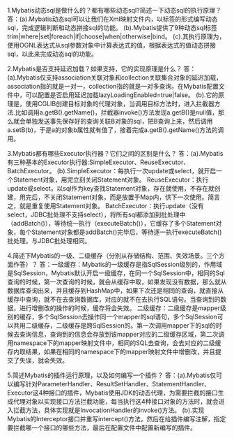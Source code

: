 1.Mybatis动态sql是做什么的？都有哪些动态sql?简述一下动态sql的执行原理？
答：(a).Mybatis动态sql可以让我们在Xml映射文件内，以标签的形式编写动态sql，完成逻辑判断和动态拼接sql的功能。
    (b).Mybatis提供了9种动态sql标签trim|where|set|foreach|if|choose|when|otherwise|bind。 
    (c).其执行原理为，使用OGNL表达式从sql参数对象中计算表达式的值，根据表达式的值动态拼接sql，以此来完成动态sql的功能。

2.Mybatis是否支持延迟加载？如果支持，它的实现原理是什么？
答：(a).Mybatis仅支持association关联对象和collection关联集合对象的延迟加载，association指的就是一对一，collection指的就是一对多查询。在Mybatis配置文件中，可以配置是否启用延迟加载lazyLoadingEnabled=true|false。
    (b).它的原理是，使用CGLIB创建目标对象的代理对象，当调用目标方法时，进入拦截器方法.比如调用a.getB().getName()，拦截器invoke()方法发现a.getB()是null值，那么就会单独发送事先保存好的查询关联B对象的sql，把B查询上来，然后调用a.setB(b)，于是a的对象b属性就有值了，接着完成a.getB().getName()方法的调用。

3.Mybatis都有哪些Executor执行器？它们之间的区别是什么？
答：(a).Mybatis有三种基本的Executor执行器:SimpleExecutor、ReuseExecutor、BatchExecutor。
    (b).SimpleExecutor：每执行一次update或select，就开启一个Statement对象，用完立刻关闭Statement对象。
        ReuseExecutor：执行update或select，以sql作为key查找Statement对象，存在就使用，不存在就创建，用完后，不关闭Statement对象，而是放置于Map内，供下一次使用。简言之，就是重复使用Statement对象。
        BatchExecutor：执行update（没有select，JDBC批处理不支持select），将所有sql都添加到批处理中（addBatch()），等待统一执行（executeBatch()），它缓存了多个Statement对象，每个Statement对象都是addBatch()完毕后，等待逐一执行executeBatch()批处理。与JDBC批处理相同。
        
4.简述下Mybatis的一级、二级缓存（分别从存储结构、范围、失效场景。三个方面作答）？
答：一级缓存：Mybatis的一级缓存是指SqlSession级别的，作用域是SqlSession，Mybatis默认开启一级缓存，在同一个SqlSession中，相同的Sql查询的时候，第一次查询的时候，就会从缓存中取，如果发现没有数据，那么就从数据库查询出来，并且缓存到HashMap中，如果下次还是相同的查询，就直接从缓存中查询，就不在去查询数据库，对应的就不在去执行SQL语句。当查询到的数据，进行增删改的操作的时候，缓存将会失效。
    二级缓存：二级缓存是mapper级别的缓存，多个SqlSession去操作同一个mapper的sql语句，多个SqlSession可以共用二级缓存，二级缓存是跨SqlSession的。第一次调用mapper下的sql的时候去查询信息，查询到的信息会存放到该mapper对应的二级缓存区域，第二次调用namespace下的mapper映射文件中，相同的SQL去查询，会去对应的二级缓存内取结果，如果在相同的namespace下的mapper映射文件中增删改，并且提交了失误，就会失效。
    
5.简述Mybatis的插件运行原理，以及如何编写一个插件？
答：(a).Mybatis仅可以编写针对ParameterHandler、ResultSetHandler、StatementHandler、Executor这4种接口的插件，Mybatis使用JDK的动态代理，为需要拦截的接口生成代理对象以实现接口方法拦截功能，每当执行这4种接口对象的方法时，就会进入拦截方法，具体实现就是InvocationHandler的invoke()方法。
    (b).实现Mybatis的Interceptor接口并重写intercept()方法，然后在给插件编写注解，指定要拦截哪一个接口的哪些方法，最后在配置文件中配置新编写的插件。